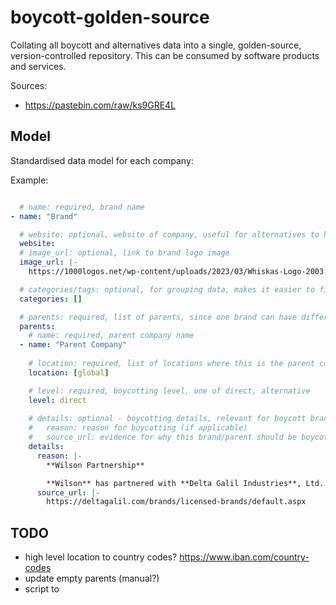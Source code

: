 # boycott-golden-source

Collating all boycott and alternatives data into a single, golden-source, version-controlled repository. This can be consumed by software products and services.

Sources:

- https://pastebin.com/raw/ks9GRE4L


## Model

Standardised data model for each company:

Example: 

```yaml

  # name: required, brand name
- name: "Brand"

  # website: optional, website of company, useful for alternatives to help users navigate to and shop from
  website:
  # image_url: optional, link to brand logo image
  image_url: |-
    https://1000logos.net/wp-content/uploads/2023/03/Whiskas-Logo-2003.png

  # categories/tags: optional, for grouping data, makes it easier to find alternatives
  categories: []

  # parents: required, list of parents, since one brand can have different parent companies in a different country/region
  parents:
    # name: required, parent company name
  - name: "Parent Company"
  	
    # location: required, list of locations where this is the parent company of the brand
    location: [global]

    # level: required, boycotting level, one of direct, alternative
    level: direct		
    
    # details: optional - boycotting details, relevant for boycott brand, can be empty for alternative
    #   reason: reason for boycotting (if applicable)
    #   source_url: evidence for why this brand/parent should be boycotted
    details:			
      reason: |-
        **Wilson Partnership**

        **Wilson** has partnered with **Delta Galil Industries**, Ltd. (DELT/Tel Aviv Stock Exchange), the global manufacturer and marketer of branded and private label apparel products for men, women, and children. **Delta Galil Industries** is an **Israeli** textile firm headquartered in **Tel Aviv**, with plants around the world.
      source_url: |-
        https://deltagalil.com/brands/licensed-brands/default.aspx
```


## TODO

- high level location to country codes? https://www.iban.com/country-codes
- update empty parents (manual?)
- script to 




